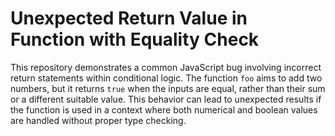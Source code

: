 # Unexpected Return Value in Function with Equality Check

This repository demonstrates a common JavaScript bug involving incorrect return statements within conditional logic. The function `foo` aims to add two numbers, but it returns `true` when the inputs are equal, rather than their sum or a different suitable value. This behavior can lead to unexpected results if the function is used in a context where both numerical and boolean values are handled without proper type checking.